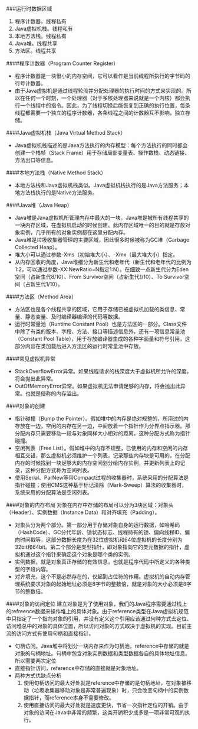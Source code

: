 ###运行时数据区域

1. 程序计数器。线程私有
2. Java虚拟机栈。线程私有
3. 本地方法栈。线程私有
4. Java堆。线程共享
5. 方法区。线程共享

####程序计数器（Program Counter Register）
* 程序计数器是一块很小的内存空间，它可以看作是当前线程所执行的字节码的行号计数器。
* 由于Java虚拟机是通过线程轮流并分配处理器的执行时间的方式来实现的。所以在任何一个时刻，一个处理器（对于多核处理器来说就是一个内核）都会执行一个线程中的指令。因此，为了线程切换后能恢复到正确的执行位置，每条线程都需要一个独立的程序计数器，各条线程之间的计数器互不影响，独立存储。

####Java虚拟机栈（Java Virtual Method Stack）
* Java虚拟机栈描述的是Java方法执行的内存模型：每个方法执行的同时都会创建一个栈帧（Stack Frame）用于存储局部变量表、操作数栈、动态链接、方法出口等信息。

####本地方法栈（Native Method Stack）
* 本地方法栈和Java虚拟机栈类似。Java虚拟机栈执行的是Java方法服务；本地方法栈执行的是Native方法服务。

####Java堆（Java Heap）
* Java堆是Java虚拟机所管理内存中最大的一块。Java堆是被所有线程共享的一块内存区域，在虚拟机启动的时候创建。此内存区域唯一的目的就是存放对象实例，几乎所有的对象实例都在这里分配内存。
* Java堆是垃圾收集器管理的主要区域，因此很多时候被称为GC堆（Garbage Collected Heap）。
* 堆大小可以通过参数-Xms（初始堆大小）、-Xmx（最大堆大小）指定。
* 从内存回收的角度，Java堆细分为新生代和老年代（新生代和老年代的比例为1:2，可以通过参数-XX:NewRatio=N指定1:N）。在细致一点新生代分为Eden空间（占新生代8/10）、From Survivor空间（占新生代1/10）、To Survivor空间（占新生代1/10）。

####方法区（Method Area）
* 方法区也是各个线程共享的区域，它用于存储已被虚拟机加载的类信息、常量、静态变量、及时编译器编译的代码等数据。
* 运行时常量池（Runtime Constant Pool）也是方法区的一部分。Class文件中除了有类的版本、字段、方法、接口等描述信息外，还有一项信息常量池（Constant Pool Table），用于存放编译器生成的各种字面量和符号引用，这部分内容在类加载后进入方法区的运行时常量池中存放。

####常见虚拟机异常
* StackOverflowError异常。如果线程请求的栈深度大于虚拟机所允许的深度，将会抛出此异常。
* OutOfMemoryError异常。如果虚拟机无法申请足够的内存，将会抛出此异常。也就是俗称的内存溢出。

####对象的创建
* 指针碰撞（Bump the Pointer）。假如堆中的内存是绝对规整的，所用过的内存放在一边，空闲的内存在另一边，中间放着一个指针作为分界点指示器。那分配内存只需要移动一段与对象同样大小相对的距离，这种分配方式称为指针碰撞。
* 空闲列表（Free List）。假如堆中的内存不规整，已使用的内存和空闲的内存相互交错，那么虚拟机必须维护一个列表，记录那些内存块是可用的，在分配内存的时候找到一块足够大的内存空间划分给内存实例，并更新列表上的记录，这种分配方式称为空间列表。
* 使用Serial、ParNew等带Compact过程的收集器时，系统采用的分配算法是指针碰撞；使用CMS这种基于标记清除（Mark-Sweep）算法的收集器时，系统采用的分配算法是空闲列表。

####对象的内存布局
对象在内存中存储的布局可以分为3块区域：对象头（Header）、实例数据（Instance Data）和对齐填充（Padding）。

* 对象头分为两个部分。第一部分用于存储对象自身的运行数据，如哈希码（HashCode）、GC分代年龄、锁状态标志、线程持有的锁、偏向线程ID、偏向时间戳等，这部分数据长度为在32位虚拟机和64位虚拟机的长度分别为32bit和64bit。第二个部分是类型指针，即对象指向它的类元数据的指针，虚拟机通过这个指针来确定这个对象是哪个类的实例。
* 实例数据，就是对象真正存储的有效信息，也就是程序代码中所定义的各种类型的字段内容。
* 对齐填充，这个不是必然存在的，仅起到占位符的作用。虚拟机的自动内存管理系统要求对象的起始地址必须是8字节的整数倍，就是对象的大小必须是8字节的整数倍。

####对象的访问定位
建立对象是为了使用对象，我们的Java程序需要通过栈上的refreence数据来操作堆上的具体对象。由于reference类型在Java虚拟机规范中只指定了一个指向对象的引用，并没有定义这个引用应该通过何种方式去定位、访问堆总中的对象的具体位置，所以访问对象的方式取决于虚拟机的实现。目前主流的访问方式有使用句柄和直接指针。

* 句柄访问。Java堆中将划分一块内存来作为句柄池，reference中存储的就是对象的句柄地址。句柄中包含对象实例数据和类型数据各自的具体地址信息。所以需要两次定位
* 直接指针访问，reference中存储的直接就是对象地址。
* 两种方式优缺点分析
  1. 使用句柄访问的最大好处就是reference中存储的是句柄地址，在对象被移动（垃圾收集器移动对象是非常普遍现象）时，只会改变句柄中的实例数据指针，而reference本身不需要修改。
  2. 使用直接访问的最大好处就是速度更快，节省一次指针定位的开销。由于对象的访问在Java中非常的频繁，这类开销积少成多是一项非常可观的执行。
  